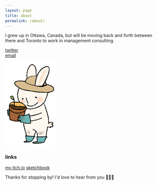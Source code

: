 ```yaml
---
layout: page
title: about
permalink: /about/
---
```


I grew up in Ottawa, Canada, but will be moving back and forth between there and Toronto to work in management consulting.

[twitter](https://twitter.com/lejiexi)  
[email](mailto:jessicajiexile@gmail.com)  

<img src="/assets/img/bunny_garden.png" alt="alternative text" width="33%">

### links
[my itch.io](https://windbreak.itch.io)
[sketchbook](https://dessin.substack.com)


Thanks for stopping by! I'd love to hear from you 🐝💖🍯